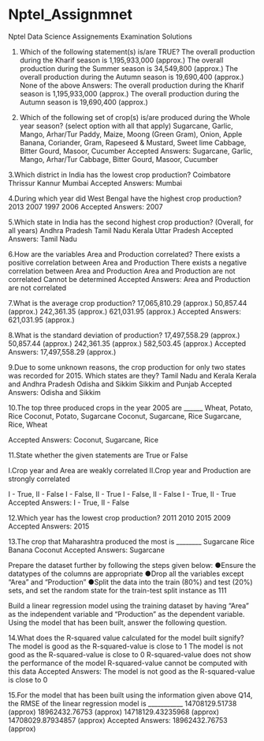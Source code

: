 # Nptel_Assignmnet
Nptel Data Science Assignements
Examination Solutions




1. Which of the following statement(s) is/are TRUE?
 The overall production during the Kharif season is 1,195,933,000 (approx.)
 The overall production during the Summer season is 34,549,800 (approx.)
 The overall production during the Autumn season is 19,690,400 (approx.)
 None of the above
Answers:
The overall production during the Kharif season is 1,195,933,000 (approx.)
The overall production during the Autumn season is 19,690,400 (approx.)

2. Which of the following set of crop(s) is/are produced during the Whole year season? (select option with all that apply)
 Sugarcane, Garlic, Mango, Arhar/Tur
 Paddy, Maize, Moong (Green Gram), Onion, Apple
 Banana, Coriander, Gram, Rapeseed & Mustard, Sweet lime
 Cabbage, Bitter Gourd, Masoor, Cucumber
Accepted Answers:
Sugarcane, Garlic, Mango, Arhar/Tur
Cabbage, Bitter Gourd, Masoor, Cucumber

3.Which district in India has the lowest crop production?
 Coimbatore
 Thrissur
 Kannur
 Mumbai
Accepted Answers:
Mumbai

4.During which year did West Bengal have the highest crop production?
 2013
 2007
 1997
 2006
Accepted Answers:
2007

5.Which state in India has the second highest crop production? (Overall, for all years)
 Andhra Pradesh
 Tamil Nadu
 Kerala
 Uttar Pradesh
Accepted Answers:
Tamil Nadu

6.How are the variables Area and Production correlated?
 There exists a positive correlation between Area and Production
 There exists a negative correlation between Area and Production
 Area and Production are not correlated
 Cannot be determined
Accepted Answers:
Area and Production are not correlated

7.What is the average crop production?
 17,065,810.29 (approx.)
 50,857.44 (approx.)
 242,361.35 (approx.)
 621,031.95 (approx.)
Accepted Answers:
621,031.95 (approx.)

8.What is the standard deviation of production?
 17,497,558.29 (approx.)
 50,857.44 (approx.)
 242,361.35 (approx.)
 582,503.45 (approx.)
Accepted Answers:
17,497,558.29 (approx.)

9.Due to some unknown reasons, the crop production for only two states was recorded for 2015. Which states are they?
 Tamil Nadu and Kerala
 Kerala and Andhra Pradesh
 Odisha and Sikkim
 Sikkim and Punjab
Accepted Answers:
Odisha and Sikkim

10.The top three produced crops in the year 2005 are ______
 Wheat, Potato, Rice
 Coconut, Potato, Sugarcane
 Coconut, Sugarcane, Rice
 Sugarcane, Rice, Wheat

Accepted Answers:
Coconut, Sugarcane, Rice

11.State whether the given statements are True or False

I.Crop year and Area are weakly correlated
II.Crop year and Production are strongly correlated

 I - True, II - False
 I - False, II - True
 I - False, II - False
 I - True, II - True
Accepted Answers:
I - True, II - False

12.Which year has the lowest crop production?
 2011
 2010
 2015
 2009
Accepted Answers:
2015

13.The crop that Maharashtra produced the most is ________
 Sugarcane
 Rice
 Banana
 Coconut
Accepted Answers:
Sugarcane


Prepare the dataset further by following the steps given below: 
	●Ensure the datatypes of the columns are appropriate
	●Drop all the variables except “Area” and “Production”
	●Split the data into the train (80%) and test (20%) sets, and set the random state for the train-test split instance as 111

Build a linear regression model using the training dataset by having “Area” as the independent variable and “Production” as the dependent variable. Using the model that has been built, answer the following question.


14.What does the R-squared value calculated for the model built signify?
 The model is good as the R-squared-value is close to 1
 The model is not good as the R-squared-value is close to 0
 R-squared-value does not show the performance of the model
 R-squared-value cannot be computed with this data
Accepted Answers:
The model is not good as the R-squared-value is close to 0

15.For the model that has been built using the information given above Q14, the RMSE of the linear regression model is ___________
 14708129.51738 (approx)
 18962432.76753 (approx)
 14718129.43235968 (approx)
 14708029.87934857 (approx)
Accepted Answers:
18962432.76753 (approx)
